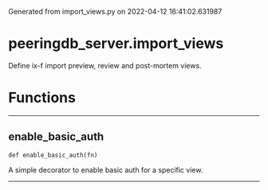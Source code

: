 Generated from import_views.py on 2022-04-12 16:41:02.631987

# peeringdb_server.import_views

Define ix-f import preview, review and post-mortem views.

# Functions
---

## enable_basic_auth
`def enable_basic_auth(fn)`

A simple decorator to enable basic auth for a specific view.

---